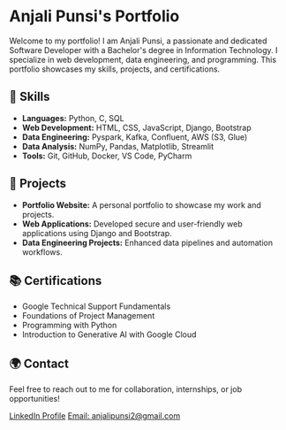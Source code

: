 

# Anjali Punsi's Portfolio

Welcome to my portfolio! I am Anjali Punsi, a passionate and dedicated Software Developer with a Bachelor's degree in Information Technology. I specialize in web development, data engineering, and programming. This portfolio showcases my skills, projects, and certifications.

## 🚀 Skills
- **Languages:** Python, C, SQL
- **Web Development:** HTML, CSS, JavaScript, Django, Bootstrap
- **Data Engineering:** Pyspark, Kafka, Confluent, AWS (S3, Glue)
- **Data Analysis:** NumPy, Pandas, Matplotlib, Streamlit
- **Tools:** Git, GitHub, Docker, VS Code, PyCharm

## 🌟 Projects
- **Portfolio Website:** A personal portfolio to showcase my work and projects.
- **Web Applications:** Developed secure and user-friendly web applications using Django and Bootstrap.
- **Data Engineering Projects:** Enhanced data pipelines and automation workflows.

## 📚 Certifications
- Google Technical Support Fundamentals
- Foundations of Project Management
- Programming with Python
- Introduction to Generative AI with Google Cloud

## 🌍 Contact
Feel free to reach out to me for collaboration, internships, or job opportunities!

[LinkedIn Profile](https://www.linkedin.com/in/anjalipunsi12/)
[Email: anjalipunsi2@gmail.com](mailto:anjalipunsi2@gmail.com)
